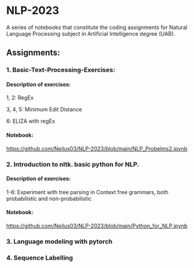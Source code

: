 # NLP-2023
A series of notebooks that constitute the coding assignments for Natural Language Processing subject in Artificial Intelligence degree (UAB).

## Assignments:

### 1. Basic-Text-Processing-Exercises:

#### Description of exercises:

1, 2: RegEx

3, 4, 5: Minimum Edit Distance

6: ELIZA with regEx

#### Notebook:
https://github.com/Neilus03/NLP-2023/blob/main/NLP_Probelms2.ipynb


### 2. Introduction to nltk. basic python for NLP.

#### Description of exercises:

1-6: Experiment with tree parsing in Context free grammars, both probabilistic and non-probabilistic

#### Notebook:
https://github.com/Neilus03/NLP-2023/blob/main/Python_for_NLP.ipynb

### 3. Language modeling with pytorch

### 4. Sequence Labelling
